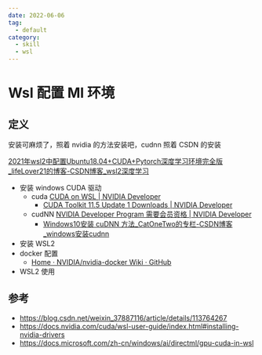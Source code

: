 ```yaml
---
date: 2022-06-06
tag:
  - default
category:
  - skill
  - wsl
---
```



# Wsl 配置 Ml 环境


## 定义

安装可麻烦了，照着 nvidia 的方法安装吧，cudnn 照着 CSDN 的安装

[2021年wsl2中配置Ubuntu18.04+CUDA+Pytorch深度学习环境完全版_lifeLover21的博客-CSDN博客_wsl2深度学习](https://blog.csdn.net/lifeLover21/article/details/115502644)

- 安装 windows CUDA 驱动
	- cuda [CUDA on WSL | NVIDIA Developer](https://developer.nvidia.com/cuda/wsl/download)
		- [CUDA Toolkit 11.5 Update 1 Downloads | NVIDIA Developer](https://developer.nvidia.com/cuda-downloads?target_os=Windows&target_arch=x86_64&target_version=11&target_type=exe_local)
	- cudNN [NVIDIA Developer Program 需要会员资格 | NVIDIA Developer](https://developer.nvidia.com/rdp/cudnn-download)
		- [Windows10安装 cuDNN 方法_CatOneTwo的专栏-CSDN博客_windows安装cudnn](https://blog.csdn.net/weixin_38673554/article/details/90513732)
- 安装 WSL2
- docker 配置
	- [Home · NVIDIA/nvidia-docker Wiki · GitHub](https://github.com/NVIDIA/nvidia-docker/wiki)
- WSL2 使用

## 参考

- https://blog.csdn.net/weixin_37887116/article/details/113764267
- https://docs.nvidia.com/cuda/wsl-user-guide/index.html#installing-nvidia-drivers
- https://docs.microsoft.com/zh-cn/windows/ai/directml/gpu-cuda-in-wsl
